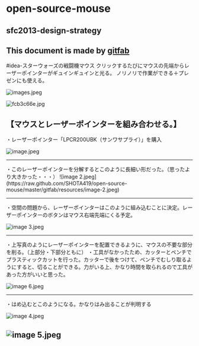 # open-source-mouse
## sfc2013-design-strategy   
This document is made by [gitfab](http://gitfab.org)
---
#idea-スターウォーズの戦闘機マウス
クリックするたびにマウスの先端からレーザーポインターがギュインギュインと光る。
ノリノリで作業ができる＋プレゼンにも使える。

![images.jpeg](https://raw.github.com/SHOTA419/open-source-mouse/master/gitfab/resources/images.jpeg)




![fcb3c66e.jpg](https://raw.github.com/SHOTA419/open-source-mouse/master/gitfab/resources/fcb3c66e.jpg)
<h2>【マウスとレーザーポインターを組み合わせる。】</h2>

・レーザーポインター「LPCR200UBK（サンワサプライ）」を購入

![image.jpeg](https://raw.github.com/SHOTA419/open-source-mouse/master/gitfab/resources/image.jpeg)
<hr>
・このレーザーポインターを分解するとこのように長細い形だった。（思ったより大きかった・・・）
![image 2.jpeg](https://raw.github.com/SHOTA419/open-source-mouse/master/gitfab/resources/image-2.jpeg)
<hr>
・空間の問題から、レーザーポインターはこのように組み込むことに決定。レーザーポインターのボタンはマウス右端先端にくる予定。

![image 3.jpeg](https://raw.github.com/SHOTA419/open-source-mouse/master/gitfab/resources/image-3.jpeg)
<hr>

・上写真のようにレーザーポインターを配置できるように、マウスの不要な部分を削る。（上部分・下部分ともに）
・工具がなかったため、カッターとペンチでプラスティックカットを行った。カッターで後をつけて、ペンチでむしり取るようにすると、切ることができる。力がいる上、かなり時間を取られるので工具があった方がいいと思った。


![image 6.jpeg](https://raw.github.com/SHOTA419/open-source-mouse/master/gitfab/resources/image-6.jpeg)
<hr>
・はめ込むとこのようになる。かなりはみ出ることが判明する



![image 4.jpeg](https://raw.github.com/SHOTA419/open-source-mouse/master/gitfab/resources/image-4.jpeg)




![image 5.jpeg](https://raw.github.com/SHOTA419/open-source-mouse/master/gitfab/resources/image-5.jpeg)
---
